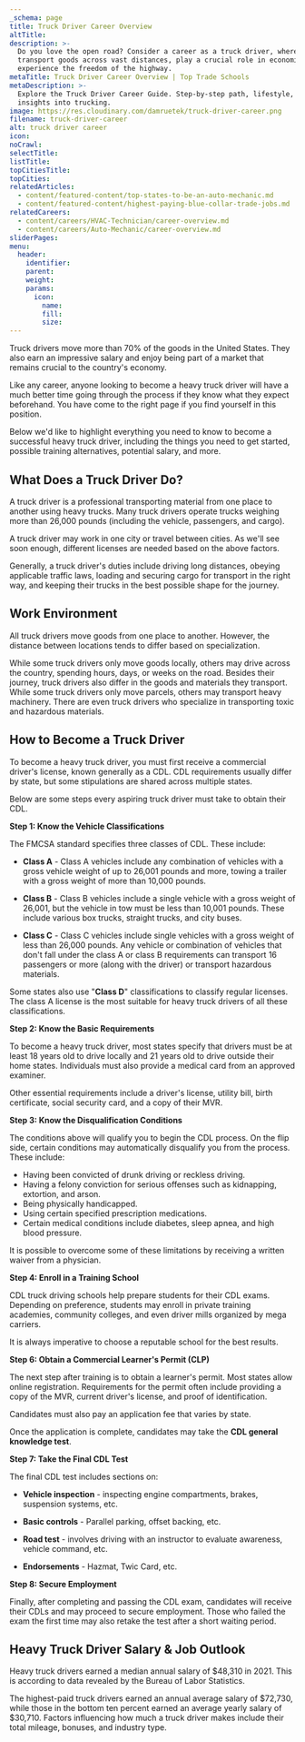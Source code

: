 ```yaml
---
_schema: page
title: Truck Driver Career Overview
altTitle:
description: >-
  Do you love the open road? Consider a career as a truck driver, where you'll
  transport goods across vast distances, play a crucial role in economies, and
  experience the freedom of the highway.
metaTitle: Truck Driver Career Overview | Top Trade Schools
metaDescription: >-
  Explore the Truck Driver Career Guide. Step-by-step path, lifestyle, and
  insights into trucking.
image: https://res.cloudinary.com/damruetek/truck-driver-career.png
filename: truck-driver-career
alt: truck driver career
icon:
noCrawl:
selectTitle:
listTitle:
topCitiesTitle:
topCities:
relatedArticles:
  - content/featured-content/top-states-to-be-an-auto-mechanic.md
  - content/featured-content/highest-paying-blue-collar-trade-jobs.md
relatedCareers:
  - content/careers/HVAC-Technician/career-overview.md
  - content/careers/Auto-Mechanic/career-overview.md
sliderPages:
menu:
  header:
    identifier:
    parent:
    weight:
    params:
      icon:
        name:
        fill:
        size:
---
```

Truck drivers move more than 70% of the goods in the United States. They also earn an impressive salary and enjoy being part of a market that remains crucial to the country's economy.

Like any career, anyone looking to become a heavy truck driver will have a much better time going through the process if they know what they expect beforehand. You have come to the right page if you find yourself in this position.

Below we'd like to highlight everything you need to know to become a successful heavy truck driver, including the things you need to get started, possible training alternatives, potential salary, and more.

## **What Does a Truck Driver Do?**

A truck driver is a professional transporting material from one place to another using heavy trucks. Many truck drivers operate trucks weighing more than 26,000 pounds (including the vehicle, passengers, and cargo).

A truck driver may work in one city or travel between cities. As we'll see soon enough, different licenses are needed based on the above factors.

Generally, a truck driver's duties include driving long distances, obeying applicable traffic laws, loading and securing cargo for transport in the right way, and keeping their trucks in the best possible shape for the journey.

## **Work Environment**

All truck drivers move goods from one place to another. However, the distance between locations tends to differ based on specialization.

While some truck drivers only move goods locally, others may drive across the country, spending hours, days, or weeks on the road. Besides their journey, truck drivers also differ in the goods and materials they transport. While some truck drivers only move parcels, others may transport heavy machinery. There are even truck drivers who specialize in transporting toxic and hazardous materials.

## **How to Become a Truck Driver**

To become a heavy truck driver, you must first receive a commercial driver's license, known generally as a CDL. CDL requirements usually differ by state, but some stipulations are shared across multiple states.

Below are some steps every aspiring truck driver must take to obtain their CDL.

**Step 1: Know the Vehicle Classifications**

The FMCSA standard specifies three classes of CDL. These include:

* **Class A** - Class A vehicles include any combination of vehicles with a gross vehicle weight of up to 26,001 pounds and more, towing a trailer with a gross weight of more than 10,000 pounds.

* **Class B** - Class B vehicles include a single vehicle with a gross weight of 26,001, but the vehicle in tow must be less than 10,001 pounds. These include various box trucks, straight trucks, and city buses.

* **Class C** - Class C vehicles include single vehicles with a gross weight of less than 26,000 pounds. Any vehicle or combination of vehicles that don't fall under the class A or class B requirements can transport 16 passengers or more (along with the driver) or transport hazardous materials.

Some states also use "**Class D**" classifications to classify regular licenses. The class A license is the most suitable for heavy truck drivers of all these classifications.

**Step 2: Know the Basic Requirements**

To become a heavy truck driver, most states specify that drivers must be at least 18 years old to drive locally and 21 years old to drive outside their home states. Individuals must also provide a medical card from an approved examiner.

Other essential requirements include a driver's license, utility bill, birth certificate, social security card, and a copy of their MVR.

**Step 3: Know the Disqualification Conditions**

The conditions above will qualify you to begin the CDL process. On the flip side, certain conditions may automatically disqualify you from the process. These include:

* Having been convicted of drunk driving or reckless driving.
* Having a felony conviction for serious offenses such as kidnapping, extortion, and arson.
* Being physically handicapped.
* Using certain specified prescription medications.
* Certain medical conditions include diabetes, sleep apnea, and high blood pressure.

It is possible to overcome some of these limitations by receiving a written waiver from a physician.

**Step 4: Enroll in a Training School**

CDL truck driving schools help prepare students for their CDL exams. Depending on preference, students may enroll in private training academies, community colleges, and even driver mills organized by mega carriers.

It is always imperative to choose a reputable school for the best results.

**Step 6: Obtain a Commercial Learner's Permit (CLP)**

The next step after training is to obtain a learner's permit. Most states allow online registration. Requirements for the permit often include providing a copy of the MVR, current driver's license, and proof of identification.

Candidates must also pay an application fee that varies by state.

Once the application is complete, candidates may take the **CDL general knowledge test**.

**Step 7: Take the Final CDL Test**

The final CDL test includes sections on:

* **Vehicle inspection** - inspecting engine compartments, brakes, suspension systems, etc.

* **Basic controls** - Parallel parking, offset backing, etc.

* **Road test** - involves driving with an instructor to evaluate awareness, vehicle command, etc.

* **Endorsements** - Hazmat, Twic Card, etc.

**Step 8: Secure Employment**

Finally, after completing and passing the CDL exam, candidates will receive their CDLs and may proceed to secure employment. Those who failed the exam the first time may also retake the test after a short waiting period.

## **Heavy Truck Driver Salary & Job Outlook**

Heavy truck drivers earned a median annual salary of $48,310 in 2021. This is according to data revealed by the Bureau of Labor Statistics.

The highest-paid truck drivers earned an annual average salary of $72,730, while those in the bottom ten percent earned an average yearly salary of $30,710. Factors influencing how much a truck driver makes include their total mileage, bonuses, and industry type.